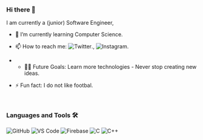 ### Hi there 👋
<div> 
  <p> I am currently a (junior) Software Engineer, </p>

- 🌱 I’m currently learning Computer Science.
- 📫 How to reach me: ![Twitter](https://twitter.com/razvanpnn)., ![Instagram](https://www.instagram.com/rzv.dev/).
- - 💪🏼 Future Goals: Learn more technologies - Never stop creating new ideas.
- ⚡ Fun fact: I do not like footbal.
  
  <br />

### Languages and Tools 🛠 
![GitHub](https://badgen.net/badge/Github//?icon=github)
![VS Code](https://badgen.net/badge/VS-Code//?icon=visual-studio-code)
![Firebase](https://badgen.net/badge/Firabse//?icon=firebase)
![C](https://badgen.net/badge/C//?icon=c)
![C++](https://badgen.net/badge/C++//?icon=c++)

<br />
